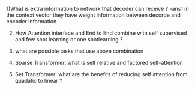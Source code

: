 1)What is extra information to network that decoder can receive ?
 -ans1 in the context vector they have weight information between decorde and encoder information 
 

2) How  Attention interface and End to End combine with self supervised and few shot learning or one shotlearning ?

3) what are possible tasks that use above combination

4) Sparse Transformer: what is self relative and factored self-attention 

5) Set Transformer: what are the benefits of reducing self attention from quadatic to linear ? 




